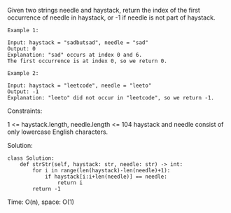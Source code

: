 Given two strings needle and haystack, return the index of the first occurrence of needle in haystack, or -1 if needle is not part of haystack.

```
Example 1:

Input: haystack = "sadbutsad", needle = "sad"
Output: 0
Explanation: "sad" occurs at index 0 and 6.
The first occurrence is at index 0, so we return 0.

Example 2:

Input: haystack = "leetcode", needle = "leeto"
Output: -1
Explanation: "leeto" did not occur in "leetcode", so we return -1.
``` 

Constraints:

1 <= haystack.length, needle.length <= 104
haystack and needle consist of only lowercase English characters.

Solution:
```
class Solution:
    def strStr(self, haystack: str, needle: str) -> int:
        for i in range(len(haystack)-len(needle)+1):
            if haystack[i:i+len(needle)] == needle:
                return i
        return -1
```
Time: O(n), space: O(1)
